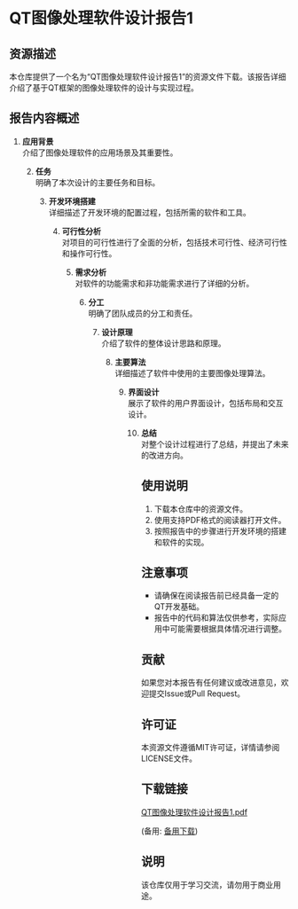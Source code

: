 # QT图像处理软件设计报告1

## 资源描述

本仓库提供了一个名为“QT图像处理软件设计报告1”的资源文件下载。该报告详细介绍了基于QT框架的图像处理软件的设计与实现过程。

## 报告内容概述

1. **应用背景**  
   介绍了图像处理软件的应用场景及其重要性。

   2. **任务**  
      明确了本次设计的主要任务和目标。

      3. **开发环境搭建**  
         详细描述了开发环境的配置过程，包括所需的软件和工具。

         4. **可行性分析**  
            对项目的可行性进行了全面的分析，包括技术可行性、经济可行性和操作可行性。

            5. **需求分析**  
               对软件的功能需求和非功能需求进行了详细的分析。

               6. **分工**  
                  明确了团队成员的分工和责任。

                  7. **设计原理**  
                     介绍了软件的整体设计思路和原理。

                     8. **主要算法**  
                        详细描述了软件中使用的主要图像处理算法。

                        9. **界面设计**  
                           展示了软件的用户界面设计，包括布局和交互设计。

                           10. **总结**  
                               对整个设计过程进行了总结，并提出了未来的改进方向。

                               ## 使用说明

                               1. 下载本仓库中的资源文件。
                               2. 使用支持PDF格式的阅读器打开文件。
                               3. 按照报告中的步骤进行开发环境的搭建和软件的实现。

                               ## 注意事项

                               - 请确保在阅读报告前已经具备一定的QT开发基础。
                               - 报告中的代码和算法仅供参考，实际应用中可能需要根据具体情况进行调整。

                               ## 贡献

                               如果您对本报告有任何建议或改进意见，欢迎提交Issue或Pull Request。

                               ## 许可证

                               本资源文件遵循MIT许可证，详情请参阅LICENSE文件。

                               ## 下载链接
                               [QT图像处理软件设计报告1.pdf](https://pan.quark.cn/s/ea215adc6bf3) 

                               (备用: [备用下载](https://pan.baidu.com/s/1Htjn5HLFoMpsgnqmhJjYgA?pwd=qrwi))

                               ## 说明

                               该仓库仅用于学习交流，请勿用于商业用途。

